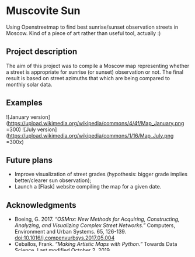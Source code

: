# Muscovite Sun
 Using Openstreetmap to find best sunrise/sunset observation streets in Moscow. Kind of a piece of art rather than useful tool, actually :)

 ## Project description
 The aim of this project was to compile a Moscow map representing whether a street is appropriate for sunrise (or sunset) observation or not. The final result is based on street azimuths that which are being compared to monthly solar data.

 ## Examples
![January version](https://upload.wikimedia.org/wikipedia/commons/4/4f/Map_January.png =300)
![July version](https://upload.wikimedia.org/wikipedia/commons/1/16/Map_July.png =300x)

 ## Future plans
 - Improve visualization of street grades (hypothesis: bigger grade implies better/clearer sun observation);
 - Launch a [Flask] website compiling the map for a given date.

 ## Acknowledgments
 - Boeing, G. 2017. *“OSMnx: New Methods for Acquiring, Constructing, Analyzing, and Visualizing Complex Street Networks.”* Computers, Environment and Urban Systems. 65, 126-139. [doi:10.1016/j.compenvurbsys.2017.05.004](https://doi.org/10.1016/j.compenvurbsys.2017.05.004)
 - Ceballos, Frank. *“Making Artistic Maps with Python.”* Towards Data Science. Last modified October 2, 2019. [towardsdatascience.com/making-artistic-maps-with-python-9d37f5ea8af0](https://towardsdatascience.com/making-artistic-maps-with-python-9d37f5ea8af0)
- OpenStreetMap contributors (2020). *Moscow geospatial data.* [openstreetmap.org](https://www.openstreetmap.org)

